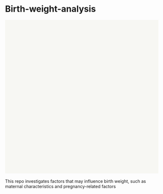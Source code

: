 # Birth-weight-analysis

![Avengers Banner](Images/2.png)

This repo investigates factors that may influence birth weight, such as maternal characteristics and pregnancy-related factors
